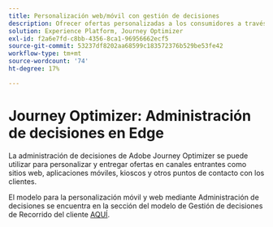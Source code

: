 ```yaml
---
title: Personalización web/móvil con gestión de decisiones
description: Ofrecer ofertas personalizadas a los consumidores a través de canales, incluidos quioscos y experiencias asistidas por agentes.
solution: Experience Platform, Journey Optimizer
exl-id: f2a6e7fd-c8bb-4356-8ca1-96956662ecf5
source-git-commit: 53237df8202aa68599c183572376b529be53fe42
workflow-type: tm+mt
source-wordcount: '74'
ht-degree: 17%

---
```


# Journey Optimizer: Administración de decisiones en Edge

La administración de decisiones de Adobe Journey Optimizer se puede utilizar para personalizar y entregar ofertas en canales entrantes como sitios web, aplicaciones móviles, kioscos y otros puntos de contacto con los clientes.

El modelo para la personalización móvil y web mediante Administración de decisiones se encuentra en la sección del modelo de Gestión de decisiones de Recorrido del cliente [AQUÍ](../customer-journeys/decision_management/decision-management-edge.md).
